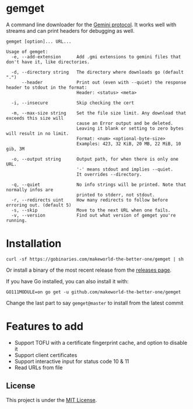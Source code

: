 # gemget

A command line downloader for the [Gemini protocol](https://gemini.circumlunar.space/).
It works well with streams and can print headers for debugging as well.

```
gemget [option]... URL...

Usage of gemget:
  -e, --add-extension      Add .gmi extensions to gemini files that don't have it, like directories.
                           
  -d, --directory string   The directory where downloads go (default ".")
      --header             Print out (even with --quiet) the response header to stdout in the format:
                           Header: <status> <meta>
                           
  -i, --insecure           Skip checking the cert
                           
  -m, --max-size string    Set the file size limit. Any download that exceeds this size will
                           cause an Error output and be deleted.
                           Leaving it blank or setting to zero bytes will result in no limit.
                           Format: <num> <optional-byte-size>
                           Examples: 423, 32 KiB, 20 MB, 22 MiB, 10 gib, 3M
                           
  -o, --output string      Output path, for when there is only one URL.
                           '-' means stdout and implies --quiet.
                           It overrides --directory.
                           
  -q, --quiet              No info strings will be printed. Note that normally infos are
                           printed to stderr, not stdout.
  -r, --redirects uint     How many redirects to follow before erroring out. (default 5)
  -s, --skip               Move to the next URL when one fails.
  -v, --version            Find out what version of gemget you're running.
```

# Installation
```
curl -sf https://gobinaries.com/makeworld-the-better-one/gemget | sh
```
Or install a binary of the most recent release from the [releases page](https://github.com/makeworld-the-better-one/gemget/releases/).

If you have Go installed, you can also install it with:
```
GO111MODULE=on go get -u github.com/makeworld-the-better-one/gemget
```
Change the last part to say `gemget@master` to install from the latest commit

# Features to add
- Support TOFU with a certificate fingerprint cache, and option to disable it
- Support client certificates
- Support interactive input for status code 10 & 11
- Read URLs from file

## License
This project is under the [MIT License](./LICENSE).
